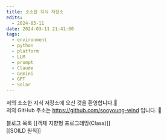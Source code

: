 ```yaml
---
title: 소소한 지식 저장소
edits:
  - 2024-03-11
date: 2024-03-11 21:41:00
tags:
  - environment
  - python
  - platform
  - LLM
  - prompt
  - Claude
  - Gemini
  - GPT
  - Solar
---
```


저의 소소한 지식 저장소에 오신 것을 환영합니다.👋       
저의 GitHub 주소는 https://github.com/sooyoung-wind 입니다. 🥰

블로그 목록 
[[객체 지향형 프로그래밍(Class)]]     
[[SOILD 원칙]]